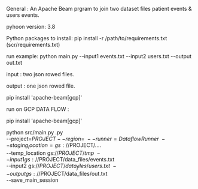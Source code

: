 
General : An Apache Beam prgram to join two dataset files patient events & users events.

pyhoon version: 3.8

Python packages to install: pip install -r /path/to/requirements.txt (scr/requirements.txt)

run example: python main.py --input1 events.txt --input2 users.txt --output out.txt

input : two json rowed files.

output : one json rowed file.

pip install 'apache-beam[gcp]'

run on GCP DATA FLOW :

pip install 'apache-beam[gcp]'

python src/main.py .py \
  --project=$PROJECT --region= \
  --runner=DataflowRunner \
  --staging_location=gs://$PROJECT/.... \
  --temp_location gs://$PROJECT/tmp \
  --input1 gs://$PROJECT/data_files/events.txt \
  --input2 gs://$PROJECT/data_files/users.txt \
  --output gs://$PROJECT/data_files/out.txt\
  --save_main_session